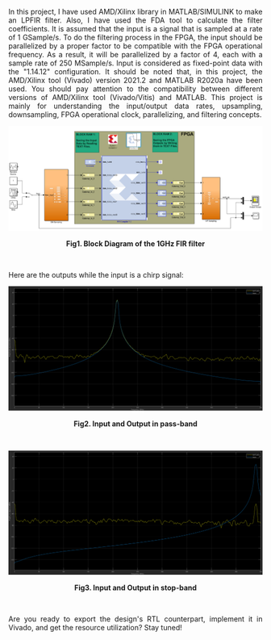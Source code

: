 <p align="justify"> In this project, I have used AMD/Xilinx library in MATLAB/SIMULINK to make an LPFIR filter. Also, I have used the FDA tool to calculate the filter coefficients. It is assumed that the input is a signal that is sampled at a rate of 1 GSample/s. To do the filtering process in the FPGA, the input should be parallelized by a proper factor to be compatible with the FPGA operational frequency. As a result, it will be parallelized by a factor of 4, each with a sample rate of 250 MSample/s. Input is considered as fixed-point data with the "1.14.12" configuration. 
It should be noted that, in this project, the AMD/Xilinx tool (Vivado) version 2021.2 and MATLAB R2020a have been used. You should pay attention to the compatibility between different versions of AMD/Xilinx tool (Vivado/Vitis) and MATLAB. This project is mainly for understanding the input/output data rates, upsampling, downsampling, FPGA operational clock, parallelizing, and filtering concepts. </p>

![Example Image](Images/Simulink_Block_Level.png)

**<p align="center">Fig1. Block Diagram of the 1GHz FIR filter </p>**
<br>

Here are the outputs while the input is a chirp signal:

![Example Image](Images/Pass_Band.png)

**<p align="center">Fig2. Input and Output in pass-band </p>**
<br>

![Example Image](Images/Stop_Band.png)

**<p align="center">Fig3. Input and Output in stop-band </p>**
<br>


<p align="justify">  Are you ready to export the design's RTL counterpart, implement it in Vivado, and get the resource utilization? Stay tuned! </p>
